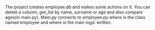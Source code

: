 The project creates employee.db  and makes some actions on it. You can delete a column, get_list by name, surname or age and also 
compare ages(in main.py). Main.py connects to employee.py where is the class named employee and where is the main logic written.
